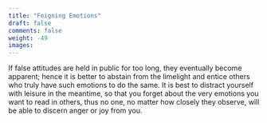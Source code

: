 ```yaml
---
title: "Feigning Emotions"
draft: false
comments: false
weight: -49
images:
---
```


If false attitudes are held in public for too long, they eventually become apparent; hence it is better to abstain from the limelight and entice others who truly have such emotions to do the same. It is best to distract yourself with leisure in the meantime, so that you forget about the very emotions you want to read in others, thus no one, no matter how closely they observe, will be able to discern anger or joy from you.